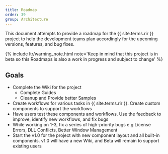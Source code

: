 ```yaml
---
title: Roadmap
order: 39
group: Architecture
---
```


This document attempts to provide a roadmap for the {{ site.terms.rir }} project to help the development teams plan accordingly for the upcoming versions, features, and bug fixes.

{% include ltr/warning_note.html note='Keep in mind that this project is in beta so this Roadmaps is also a work in progress and subject to change' %}

## Goals

- Complete the Wiki for the project
  - Complete Guides
  - Cleanup and Provide better Samples
- Create workflows for various tasks in {{ site.terms.rir }}. Create custom components to support the workflows
- Have users test these components and workflows. Use the feedback to improve, identify new workflows, and fix bugs
- While working on 1-3, fix a series of high-priority bugs e.g License Errors, DLL Conflicts, Better Window Management
- Start the v1.0 for the project with new component layout and all built-in components. v1.0 will have a new Wiki, and Beta will remain to support existing users
